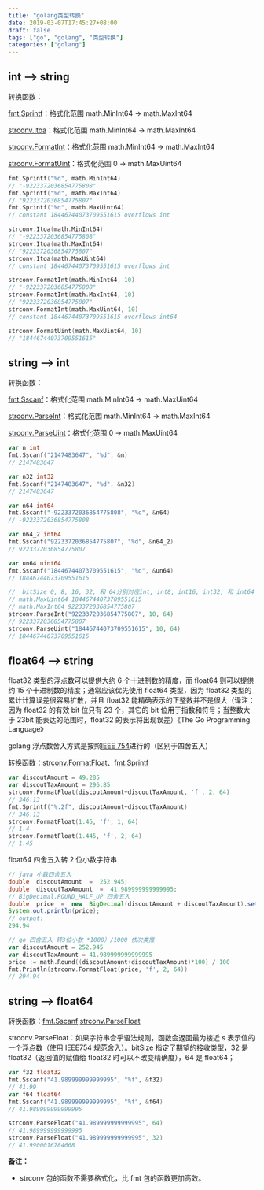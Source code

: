 ```yaml
---
title: "golang类型转换"
date: 2019-03-07T17:45:27+08:00
draft: false
tags: ["go", "golang", "类型转换"]
categories: ["golang"]
---
```


## int --> string

转换函数：

[fmt.Sprintf](https://golang.google.cn/pkg/fmt/#Sprintf "fmt.Sprintf")：格式化范围 math.MinInt64 -> math.MaxInt64

[strconv.Itoa](https://golang.google.cn/pkg/strconv/#Itoa "strconv.Itoa")：格式化范围 math.MinInt64 -> math.MaxInt64

[strconv.FormatInt](https://golang.google.cn/pkg/strconv/#FormatInt "strconv.FormatInt")：格式化范围 math.MinInt64 -> math.MaxInt64

[strconv.FormatUint](https://golang.google.cn/pkg/strconv/#FormatUint "strconv.FormatUint")：格式化范围 0 -> math.MaxUint64

<!-- more -->

```go
fmt.Sprintf("%d", math.MinInt64)
// "-9223372036854775808"
fmt.Sprintf("%d", math.MaxInt64)
// "9223372036854775807"
fmt.Sprintf("%d", math.MaxUint64)
// constant 18446744073709551615 overflows int

strconv.Itoa(math.MinInt64)
// "-9223372036854775808"
strconv.Itoa(math.MaxInt64)
// "9223372036854775807"
strconv.Itoa(math.MaxUint64)
// constant 18446744073709551615 overflows int

strconv.FormatInt(math.MinInt64, 10)
// "-9223372036854775808"
strconv.FormatInt(math.MaxInt64, 10)
// "9223372036854775807"
strconv.FormatInt(math.MaxUint64, 10)
// constant 18446744073709551615 overflows int64

strconv.FormatUint(math.MaxUint64, 10)
// "18446744073709551615"
```

## string --> int

转换函数：

[fmt.Sscanf](https://golang.google.cn/pkg/fmt/#Sscanf "fmt.Sscanf")：格式化范围 math.MinInt64 -> math.MaxUint64

[strconv.ParseInt](https://golang.google.cn/pkg/strconv/#ParseInt "strconv.ParseInt")：格式化范围 math.MinInt64 -> math.MaxInt64

[strconv.ParseUint](https://golang.google.cn/pkg/strconv/#ParseUint "strconv.ParseUint")：格式化范围 0 -> math.MaxUint64

```go
var n int
fmt.Sscanf("2147483647", "%d", &n)
// 2147483647

var n32 int32
fmt.Sscanf("2147483647", "%d", &n32)
// 2147483647

var n64 int64
fmt.Sscanf("-9223372036854775808", "%d", &n64)
// -9223372036854775808

var n64_2 int64
fmt.Sscanf("9223372036854775807", "%d", &n64_2)
// 9223372036854775807

var un64 uint64
fmt.Sscanf("18446744073709551615", "%d", &un64)
// 18446744073709551615

//  bitSize 0, 8, 16, 32, 和 64分别对应int, int8, int16, int32, 和 int64
// math.MaxUint64 18446744073709551615
// math.MaxInt64 9223372036854775807
strconv.ParseInt("9223372036854775807", 10, 64)
// 9223372036854775807
strconv.ParseUint("18446744073709551615", 10, 64)
// 18446744073709551615
```

## float64 --> string

float32 类型的浮点数可以提供大约 6 个十进制数的精度，而 float64 则可以提供约 15 个十进制数的精度；通常应该优先使用 float64 类型，因为 float32 类型的累计计算误差很容易扩散，并且 float32 能精确表示的正整数并不是很大（译注：因为 float32 的有效 bit 位只有 23 个，其它的 bit 位用于指数和符号；当整数大于 23bit 能表达的范围时，float32 的表示将出现误差）《The Go Programming Language》

golang 浮点数舍入方式是按照[IEEE 754](https://zh.wikipedia.org/wiki/IEEE_754 "IEEE 754")进行的（区别于四舍五入）

转换函数：[strconv.FormatFloat](https://golang.google.cn/pkg/strconv/#FormatFloat "strconv.FormatFloat")、[fmt.Sprintf](https://golang.google.cn/pkg/fmt/#Sprintf "fmt.Sprintf")

```go
var discoutAmount = 49.285
var discoutTaxAmount = 296.85
strconv.FormatFloat(discoutAmount+discoutTaxAmount, 'f', 2, 64)
// 346.13
fmt.Sprintf("%.2f", discoutAmount+discoutTaxAmount)
// 346.13
strconv.FormatFloat(1.45, 'f', 1, 64)
// 1.4
strconv.FormatFloat(1.445, 'f', 2, 64)
// 1.45
```

float64 四舍五入转 2 位小数字符串

```java
// java 小数四舍五入
double  discoutAmount  =  252.945;
double  discoutTaxAmount  =  41.989999999999995;
// BigDecimal.ROUND_HALF_UP 四舍五入
double  price  =  new  BigDecimal(discoutAmount + discoutTaxAmount).setScale(2, BigDecimal.ROUND_HALF_UP).doubleValue();
System.out.println(price);
// output:
294.94
```

```go
// go 四舍五入 转3位小数 *1000）/1000 依次类推
var discoutAmount = 252.945
var discoutTaxAmount = 41.989999999999995
price := math.Round((discoutAmount+discoutTaxAmount)*100) / 100
fmt.Println(strconv.FormatFloat(price, 'f', 2, 64))
// 294.94
```

## string --> float64

转换函数：[fmt.Sscanf](https://golang.google.cn/pkg/fmt/#Sscanf "fmt.Sscanf") [strconv.ParseFloat](https://golang.google.cn/pkg/strconv/#ParseFloat "strconv.ParseFloat")

strconv.ParseFloat：如果字符串合乎语法规则，函数会返回最为接近 s 表示值的一个浮点数（使用 IEEE754 规范舍入）。bitSize 指定了期望的接收类型，32 是 float32（返回值的赋值给 float32 时可以不改变精确度），64 是 float64；

```go
var f32 float32
fmt.Sscanf("41.989999999999995", "%f", &f32)
// 41.99
var f64 float64
fmt.Sscanf("41.989999999999995", "%f", &f64)
// 41.989999999999995

strconv.ParseFloat("41.989999999999995", 64)
// 41.989999999999995
strconv.ParseFloat("41.989999999999995", 32)
// 41.9900016784668
```

**备注：**

- strconv 包的函数不需要格式化，比 fmt 包的函数更加高效。
